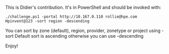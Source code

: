 This is Didier's contribution. It's in PowerShell and should be invoked with:

````
./challenge.ps1 -portal http://10.167.0.110 rollie@hpe.com Hpinvent@123 -sort region -descending
````

You can sort by zone (default), region, provider, zonetype or project using -sort
Default sort is ascending otherwise you can use -descending

Enjoy!
